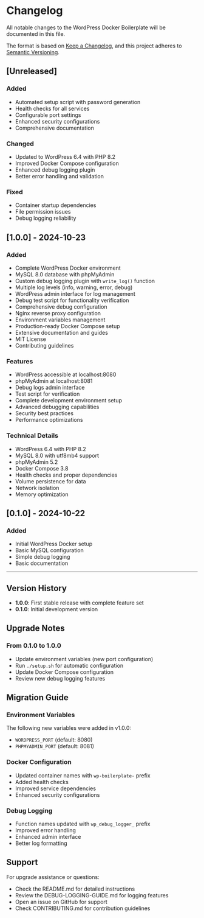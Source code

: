 # Changelog

All notable changes to the WordPress Docker Boilerplate will be documented in this file.

The format is based on [Keep a Changelog](https://keepachangelog.com/en/1.0.0/),
and this project adheres to [Semantic Versioning](https://semver.org/spec/v2.0.0.html).

## [Unreleased]

### Added
- Automated setup script with password generation
- Health checks for all services
- Configurable port settings
- Enhanced security configurations
- Comprehensive documentation

### Changed
- Updated to WordPress 6.4 with PHP 8.2
- Improved Docker Compose configuration
- Enhanced debug logging plugin
- Better error handling and validation

### Fixed
- Container startup dependencies
- File permission issues
- Debug logging reliability

## [1.0.0] - 2024-10-23

### Added
- Complete WordPress Docker environment
- MySQL 8.0 database with phpMyAdmin
- Custom debug logging plugin with `write_log()` function
- Multiple log levels (info, warning, error, debug)
- WordPress admin interface for log management
- Debug test script for functionality verification
- Comprehensive debug configuration
- Nginx reverse proxy configuration
- Environment variables management
- Production-ready Docker Compose setup
- Extensive documentation and guides
- MIT License
- Contributing guidelines

### Features
- WordPress accessible at localhost:8080
- phpMyAdmin at localhost:8081
- Debug logs admin interface
- Test script for verification
- Complete development environment setup
- Advanced debugging capabilities
- Security best practices
- Performance optimizations

### Technical Details
- WordPress 6.4 with PHP 8.2
- MySQL 8.0 with utf8mb4 support
- phpMyAdmin 5.2
- Docker Compose 3.8
- Health checks and proper dependencies
- Volume persistence for data
- Network isolation
- Memory optimization

## [0.1.0] - 2024-10-22

### Added
- Initial WordPress Docker setup
- Basic MySQL configuration
- Simple debug logging
- Basic documentation

---

## Version History

- **1.0.0**: First stable release with complete feature set
- **0.1.0**: Initial development version

## Upgrade Notes

### From 0.1.0 to 1.0.0
- Update environment variables (new port configuration)
- Run `./setup.sh` for automatic configuration
- Update Docker Compose configuration
- Review new debug logging features

## Migration Guide

### Environment Variables
The following new variables were added in v1.0.0:
- `WORDPRESS_PORT` (default: 8080)
- `PHPMYADMIN_PORT` (default: 8081)

### Docker Configuration
- Updated container names with `wp-boilerplate-` prefix
- Added health checks
- Improved service dependencies
- Enhanced security configurations

### Debug Logging
- Function names updated with `wp_debug_logger_` prefix
- Improved error handling
- Enhanced admin interface
- Better log formatting

## Support

For upgrade assistance or questions:
- Check the README.md for detailed instructions
- Review the DEBUG-LOGGING-GUIDE.md for logging features
- Open an issue on GitHub for support
- Check CONTRIBUTING.md for contribution guidelines
